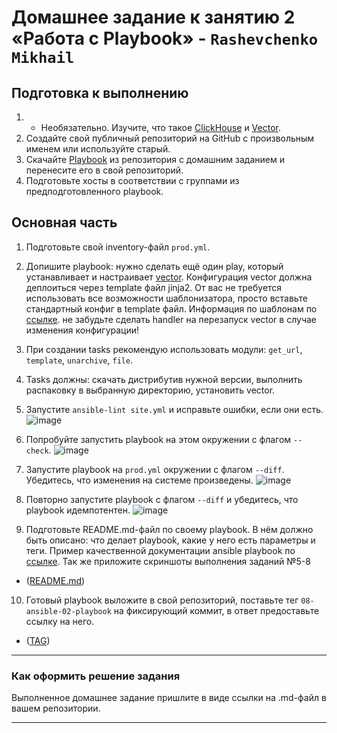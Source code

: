 # Домашнее задание к занятию 2 «Работа с Playbook» - `Rashevchenko Mikhail`

## Подготовка к выполнению

1. * Необязательно. Изучите, что такое [ClickHouse](https://www.youtube.com/watch?v=fjTNS2zkeBs) и [Vector](https://www.youtube.com/watch?v=CgEhyffisLY).
2. Создайте свой публичный репозиторий на GitHub с произвольным именем или используйте старый.
3. Скачайте [Playbook](./playbook/) из репозитория с домашним заданием и перенесите его в свой репозиторий.
4. Подготовьте хосты в соответствии с группами из предподготовленного playbook.

## Основная часть

1. Подготовьте свой inventory-файл `prod.yml`.
2. Допишите playbook: нужно сделать ещё один play, который устанавливает и настраивает [vector](https://vector.dev). Конфигурация vector должна деплоиться через template файл jinja2. От вас не требуется использовать все возможности шаблонизатора, просто вставьте стандартный конфиг в template файл. Информация по шаблонам по [ссылке](https://www.dmosk.ru/instruktions.php?object=ansible-nginx-install). не забудьте сделать handler на перезапуск vector в случае изменения конфигурации!
3. При создании tasks рекомендую использовать модули: `get_url`, `template`, `unarchive`, `file`.
4. Tasks должны: скачать дистрибутив нужной версии, выполнить распаковку в выбранную директорию, установить vector.
5. Запустите `ansible-lint site.yml` и исправьте ошибки, если они есть.
![image](https://github.com/mrashevchenko/gitlab-hw/assets/100411467/2b93aa16-bbc2-4ebe-914e-45be2a50d7a2)

6. Попробуйте запустить playbook на этом окружении с флагом `--check`.
![image](https://github.com/mrashevchenko/gitlab-hw/assets/100411467/cbcafe37-cf09-4585-89cb-562375487d59)

7. Запустите playbook на `prod.yml` окружении с флагом `--diff`. Убедитесь, что изменения на системе произведены.
![image](https://github.com/mrashevchenko/gitlab-hw/assets/100411467/c8d9369d-3684-4cf9-8b1c-18d203539e8c)

8. Повторно запустите playbook с флагом `--diff` и убедитесь, что playbook идемпотентен.
![image](https://github.com/mrashevchenko/gitlab-hw/assets/100411467/0dd69d65-aadd-432e-8cf0-a7bec0414c9e)

9. Подготовьте README.md-файл по своему playbook. В нём должно быть описано: что делает playbook, какие у него есть параметры и теги. Пример качественной документации ansible playbook по [ссылке](https://github.com/opensearch-project/ansible-playbook). Так же приложите скриншоты выполнения заданий №5-8
- ([README.md](https://github.com/mrashevchenko/gitlab-hw/blob/hw08-02/playbook/README.md))

10. Готовый playbook выложите в свой репозиторий, поставьте тег `08-ansible-02-playbook` на фиксирующий коммит, в ответ предоставьте ссылку на него.
- ([TAG](https://github.com/mrashevchenko/gitlab-hw/releases/tag/08-ansible-02-playbook))
  
---

### Как оформить решение задания

Выполненное домашнее задание пришлите в виде ссылки на .md-файл в вашем репозитории.

---
